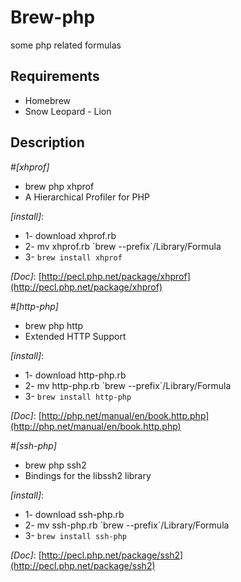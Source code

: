 # Brew-php
some php related formulas

## Requirements

* Homebrew
* Snow Leopard - Lion

## Description

#_[xhprof]_

* brew php xhprof
* A Hierarchical Profiler for PHP

_[install]_:

* 1- download xhprof.rb
* 2- mv xhprof.rb \`brew --prefix\`/Library/Formula
* 3- `brew install xhprof`

_[Doc]_:
[http://pecl.php.net/package/xhprof](http://pecl.php.net/package/xhprof)


#_[http-php]_

* brew php http
* Extended HTTP Support

_[install]_:

* 1- download http-php.rb
* 2- mv http-php.rb \`brew --prefix\`/Library/Formula
* 3- `brew install http-php`

_[Doc]_:
[http://php.net/manual/en/book.http.php](http://php.net/manual/en/book.http.php)


#_[ssh-php]_

* brew php ssh2
* Bindings for the libssh2 library

_[install]_:

* 1- download ssh-php.rb
* 2- mv ssh-php.rb \`brew --prefix\`/Library/Formula
* 3- `brew install ssh-php`

_[Doc]_:
[http://pecl.php.net/package/ssh2](http://pecl.php.net/package/ssh2)